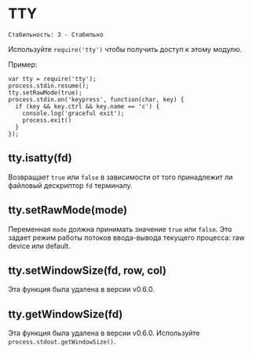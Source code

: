 # TTY

    Стабильность: 3 - Стабильно


Используйте `require('tty')` чтобы получить доступ к этому модулю.

Пример:

    var tty = require('tty');
    process.stdin.resume();
    tty.setRawMode(true);
    process.stdin.on('keypress', function(char, key) {
      if (key && key.ctrl && key.name == 'c') {
        console.log('graceful exit');
        process.exit()
      }
    });


## tty.isatty(fd)

Возвращает `true` или `false` в зависимости от того принадлежит ли файловый дескриптор `fd` терминалу.

## tty.setRawMode(mode)

Переменная `mode` должна принимать значение `true` или `false`.
Это задает режим работы потоков ввода-вывода текущего процесса: raw device или default.

## tty.setWindowSize(fd, row, col)

Эта функция была удалена в версии v0.6.0.

## tty.getWindowSize(fd)

Эта функция была удалена в версии v0.6.0.
Используйте `process.stdout.getWindowSize()`.
